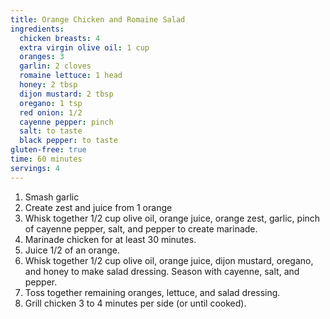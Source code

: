 ```yaml
---
title: Orange Chicken and Romaine Salad 
ingredients:
  chicken breasts: 4
  extra virgin olive oil: 1 cup
  oranges: 3
  garlin: 2 cloves
  romaine lettuce: 1 head
  honey: 2 tbsp
  dijon mustard: 2 tbsp
  oregano: 1 tsp
  red onion: 1/2
  cayenne pepper: pinch
  salt: to taste
  black pepper: to taste
gluten-free: true
time: 60 minutes 
servings: 4
---
```


1. Smash garlic
2. Create zest and juice from 1 orange
3. Whisk together 1/2 cup olive oil, orange juice, orange zest, garlic, pinch 
   of cayenne pepper, salt, and pepper to create marinade.
4. Marinade chicken for at least 30 minutes.
5. Juice 1/2 of an orange.
6. Whisk together 1/2 cup olive oil, orange juice, dijon mustard, oregano, and
   honey to make salad dressing. Season with cayenne, salt, and pepper.
7. Toss together remaining oranges, lettuce, and salad dressing.
8. Grill chicken 3 to 4 minutes per side (or until cooked).
